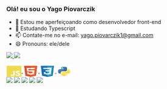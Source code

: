 ### Olá! eu sou o Yago Piovarczik

- 🔭 Estou me aperfeiçoando como desenvolvedor front-end
- 🌱 Estudando Typescript
- 📫 Contate-me no e-mail: yago.piovarczik1@gmail.com
- 😄 Pronouns: ele/dele
<div>
  <a href="https://github.com/yaccus">
  <img height="180cm"src="https://github-readme-stats.vercel.app/api?username=yaccus&show_icons=true&theme=dark&iclude_all_commits=true&count+private=true"/>
  <img height="180cm"src="https://github-readme-stats.vercel.app/api/top.langs/?username=yaccus&layout=compact&langs_count=16&theme=dark"/>
<div>

<div style="display: inline_block"><br>
  <img align="center" alt="Yaccus-Js" height="30" width="40" src="https://raw.githubusercontent.com/devicons/devicon/master/icons/javascript/javascript-plain.svg">
  <img align="center" alt="Yaccus-HTML" height="30" width="40" src="https://raw.githubusercontent.com/devicons/devicon/master/icons/html5/html5-original.svg">
  <img align="center" alt="Yaccus-CSS" height="30" width="40" src="https://raw.githubusercontent.com/devicons/devicon/master/icons/css3/css3-original.svg">
  <img align="center" alt="Yaccus-Python" height="30" width="40" src="https://raw.githubusercontent.com/devicons/devicon/master/icons/python/python-original.svg">
</div>

<div> 
  <a href="https://www.youtube.com/@yagopiovarczik1744/" target="_blank"><img src="https://img.shields.io/badge/YouTube-FF0000?style=for-the-badge&logo=youtube&logoColor=white" target="_blank"></a>
  <a href="https://instagram.com/yago.piovarczik" target="_blank"><img src="https://img.shields.io/badge/-Instagram-%23E4405F?style=for-the-badge&logo=instagram&logoColor=white" target="_blank"></a>
 	<a href="https://www.twitch.tv/yaccus" target="_blank"><img src="https://img.shields.io/badge/Twitch-9146FF?style=for-the-badge&logo=twitch&logoColor=white" target="_blank"></a>
 <a href="https://discord.gg/559382848667385868" target="_blank"><img src="https://img.shields.io/badge/Discord-7289DA?style=for-the-badge&logo=discord&logoColor=white" target="_blank"></a> 
 <a href="https://linkedin.com/in/yago-piovarczik-278403216" target="_blank"><img src="https://img.shields.io/badge/LinkedIn-0077B5?style=for-the-badge&logo=linkedin&logoColor=white" target="_blank"></a>
</div>



  
  

